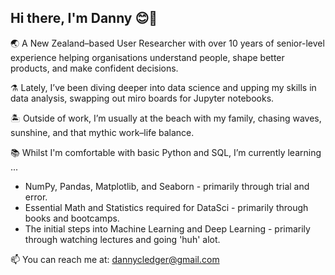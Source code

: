 ## Hi there, I'm Danny 😊🤙


🌏 A New Zealand–based User Researcher with over 10 years of senior-level experience helping organisations understand people, shape better products, and make confident decisions.

⚗ Lately, I’ve been diving deeper into data science and upping my skills in data analysis, swapping out miro boards for Jupyter notebooks.

🏝 Outside of work, I’m usually at the beach with my family, chasing waves, sunshine, and that mythic work–life balance.

📚 Whilst I'm comfortable with basic Python and SQL, I’m currently learning ...
- NumPy, Pandas, Matplotlib, and Seaborn - primarily through trial and error.
- Essential Math and Statistics required for DataSci - primarily through books and bootcamps.
- The initial steps into Machine Learning and Deep Learning - primarily through watching lectures and going 'huh' alot. 

📫 You can reach me at: dannycledger@gmail.com
